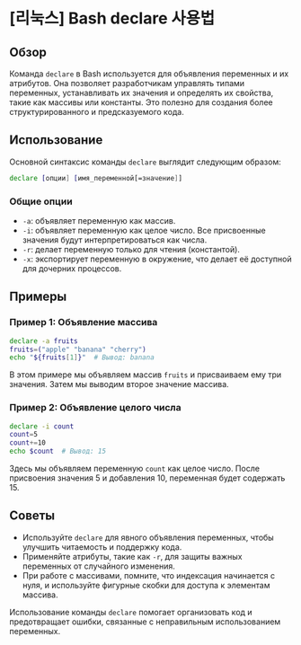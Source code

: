 # [리눅스] Bash declare 사용법

## Обзор
Команда `declare` в Bash используется для объявления переменных и их атрибутов. Она позволяет разработчикам управлять типами переменных, устанавливать их значения и определять их свойства, такие как массивы или константы. Это полезно для создания более структурированного и предсказуемого кода.

## Использование
Основной синтаксис команды `declare` выглядит следующим образом:

```bash
declare [опции] [имя_переменной[=значение]]
```

### Общие опции
- `-a`: объявляет переменную как массив.
- `-i`: объявляет переменную как целое число. Все присвоенные значения будут интерпретироваться как числа.
- `-r`: делает переменную только для чтения (константой).
- `-x`: экспортирует переменную в окружение, что делает её доступной для дочерних процессов.

## Примеры
### Пример 1: Объявление массива
```bash
declare -a fruits
fruits=("apple" "banana" "cherry")
echo "${fruits[1]}"  # Вывод: banana
```
В этом примере мы объявляем массив `fruits` и присваиваем ему три значения. Затем мы выводим второе значение массива.

### Пример 2: Объявление целого числа
```bash
declare -i count
count=5
count+=10
echo $count  # Вывод: 15
```
Здесь мы объявляем переменную `count` как целое число. После присвоения значения 5 и добавления 10, переменная будет содержать 15.

## Советы
- Используйте `declare` для явного объявления переменных, чтобы улучшить читаемость и поддержку кода.
- Применяйте атрибуты, такие как `-r`, для защиты важных переменных от случайного изменения.
- При работе с массивами, помните, что индексация начинается с нуля, и используйте фигурные скобки для доступа к элементам массива.

Использование команды `declare` помогает организовать код и предотвращает ошибки, связанные с неправильным использованием переменных.